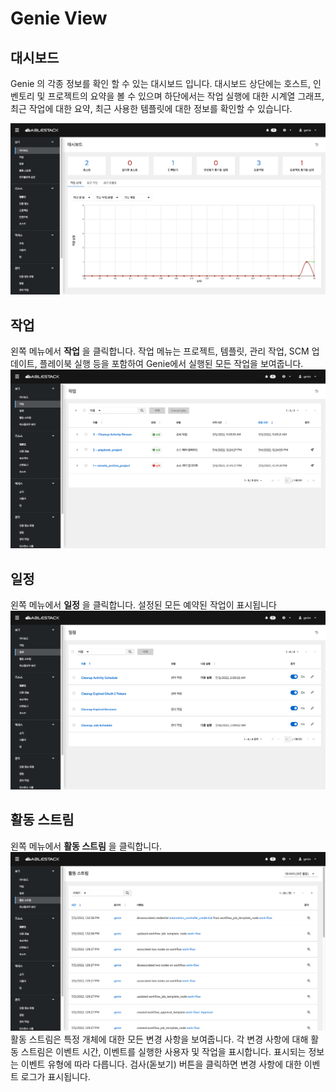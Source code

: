 # Genie View
## 대시보드
Genie 의 각종 정보를 확인 할 수 있는 대시보드 입니다.
대시보드 상단에는 호스트, 인벤토리 및 프로젝트의 요약을 볼 수 있으며 하단에서는 작업 실행에 대한 시계열 그래프, 최근 작업에 대한 요약, 최근 사용한 템플릿에 대한 정보를 확인할 수 있습니다.

![genie-dashboard](../../assets/images/genie-dashboard.png)

## 작업
왼쪽 메뉴에서 **작업** 을 클릭합니다. 작업 메뉴는 프로젝트, 템플릿, 관리 작업, SCM 업데이트, 플레이북 실행 등을 포함하여 Genie에서 실행된 모든 작업을 보여줍니다.
![genie-jobs](../../assets/images/genie-jobs.png)

## 일정
왼쪽 메뉴에서 **일정** 을 클릭합니다. 설정된 모든 예약된 작업이 표시됩니다
![genie-schedules](../../assets/images/genie-schedules.png)

## 활동 스트림
왼쪽 메뉴에서 **활동 스트림** 을 클릭합니다. 
![genie-streams](../../assets/images/genie-streams.png)
활동 스트림은 특정 개체에 대한 모든 변경 사항을 보여줍니다. 각 변경 사항에 대해 활동 스트림은 이벤트 시간, 이벤트를 실행한 사용자 및 작업을 표시합니다. 표시되는 정보는 이벤트 유형에 따라 다릅니다. 검사(돋보기) 버튼을 클릭하면 변경 사항에 대한 이벤트 로그가 표시됩니다.
